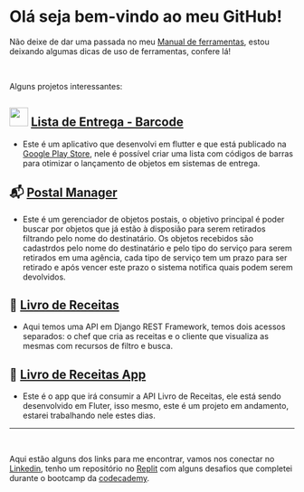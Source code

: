 # Olá seja bem-vindo ao meu GitHub!

Não deixe de dar uma passada no meu [Manual de ferramentas](https://github.com/Decripter/Manual_Ferramentas), estou deixando algumas dicas de uso de ferramentas, confere lá!

<br>

Alguns projetos interessantes:


## <img width=33 src="https://play-lh.googleusercontent.com/d_xfNZhuTyy7QwXHLGZvmvRxLlvCz8g-9uYHdoGPz28v21q_-nn0SCBaipZ4zhjXnlY=s180"></img> [Lista de Entrega - Barcode](https://github.com/Decripter/lista-de-entrega-barcode)<br>
 - Este é um aplicativo que desenvolvi em flutter e que está publicado na [Google Play Store](https://play.google.com/store/apps/details?id=json.ar.lista_de_entrega_barcode), nele é possível criar uma lista com códigos de barras para otimizar o lançamento de objetos em sistemas de entrega.

## 📬 [Postal Manager](https://github.com/Decripter/postal_manager)

- Este é um gerenciador de objetos postais, o objetivo principal é poder buscar por objetos que já estão à disposião para serem retirados filtrando pelo nome do destinatário. Os objetos recebidos são cadastrdos pelo nome do destinatário e pelo tipo do serviço para serem retirados em uma agência, cada tipo de serviço tem um prazo para ser retirado e após vencer este prazo o sistema notifica quais podem serem devolvidos.

## 📙 [Livro de Receitas](https://github.com/Decripter/livro_de_receitas)

 - Aqui temos uma API em Django REST Framework, temos dois acessos separados: o chef que cria as receitas e o cliente que visualiza as mesmas com recursos de filtro e busca.

## 📱 [Livro de Receitas App](https://github.com/Decripter/livro_de_receitas_flutter)

 - Este é o app que irá consumir a API Livro de Receitas, ele está sendo desenvolvido em Fluter, isso mesmo, este é um projeto em andamento, estarei trabalhando nele estes dias.

<hr>
<br>

Aqui estão alguns dos links para me encontrar, vamos nos conectar no [Linkedin](http://linkedin.com/in/jeilson-araujo/), tenho um repositório no [Replit](https://replit.com/@Decripter) com alguns desafios que completei durante o bootcamp da [codecademy](http://codecademy.com/).

